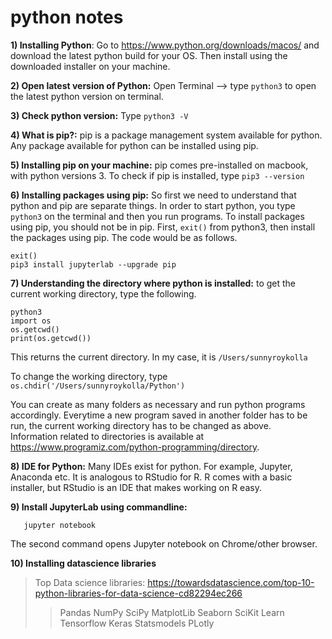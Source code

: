 # python notes

**1) Installing Python**: Go to https://www.python.org/downloads/macos/ and download the latest python build for your OS. Then install using the downloaded installer on your machine.

**2) Open latest version of Python:** Open Terminal --> type `python3` to open the latest python version on terminal.

**3) Check python version:** Type `python3 -V`

**4) What is pip?:** pip is a package management system available for python. Any package available for python can be installed using pip.

**5) Installing pip on your machine:** pip comes pre-installed on macbook, with python versions 3. To check if pip is installed, type `pip3 --version`

**6) Installing packages using pip:** So first we need to understand that python and pip are separate things. In order to start python, you type `python3` on the terminal and then you run programs. To install packages using pip, you should not be in pip. First, `exit()` from python3, then install the packages using pip. The code would be as follows.

```
exit()
pip3 install jupyterlab --upgrade pip
```

**7) Understanding the directory where python is installed:** to get the current working directory, type the following.
```
python3
import os
os.getcwd()
print(os.getcwd())
```
This returns the current directory. In my case, it is `/Users/sunnyroykolla`

To change the working directory, type `os.chdir('/Users/sunnyroykolla/Python')`

You can create as many folders as necessary and run python programs accordingly. Everytime a new program saved in another folder has to be run, the current working directory has to be changed as above.  
Information related to directories is available at https://www.programiz.com/python-programming/directory. 

**8) IDE for Python:** Many IDEs exist for python. For example, Jupyter, Anaconda etc. It is analogous to RStudio for R. R comes with a basic installer, but RStudio is an IDE that makes working on R easy.

**9) Install JupyterLab using commandline:** 
```pip3 install jupyterlab --upgrade pip
   jupyter notebook
```
The second command opens Jupyter notebook on Chrome/other browser.

**10) Installing datascience libraries**
> Top Data science libraries: https://towardsdatascience.com/top-10-python-libraries-for-data-science-cd82294ec266
>> Pandas
>> NumPy
>> SciPy
>> MatplotLib
>> Seaborn
>> SciKit Learn
>> Tensorflow
>> Keras
>> Statsmodels
>> PLotly

